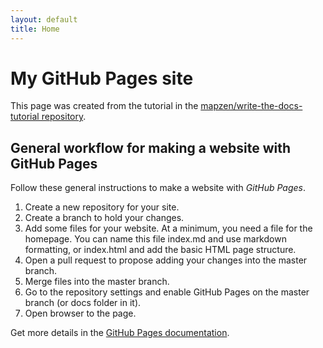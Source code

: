 ```yaml
---
layout: default
title: Home
---
```


# My GitHub Pages site

This page was created from the tutorial in the [mapzen/write-the-docs-tutorial repository](https://github.com/mapzen/write-the-docs-tutorial).

## General workflow for making a website with GitHub Pages

Follow these general instructions to make a website with _GitHub Pages_.

1. Create a new repository for your site.
2. Create a branch to hold your changes.
3. Add some files for your website. At a minimum, you need a file for the homepage. You can name this file index.md and use markdown formatting, or index.html and add the basic HTML page structure.
4. Open a pull request to propose adding your changes into the master branch.
5. Merge files into the master branch.
6. Go to the repository settings and enable GitHub Pages on the master branch (or docs folder in it).
7. Open browser to the page.

Get more details in the [GitHub Pages documentation](https://help.github.com/categories/github-pages-basics/).
